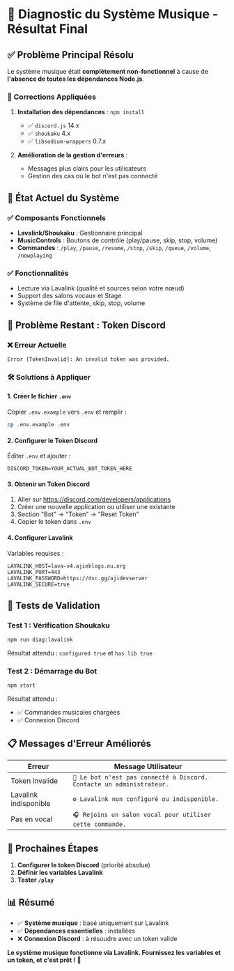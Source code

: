 # 🎵 Diagnostic du Système Musique - Résultat Final

## ✅ **Problème Principal Résolu**

Le système musique était **complètement non-fonctionnel** à cause de **l'absence de toutes les dépendances Node.js**. 

### 🔧 **Corrections Appliquées**

1. **Installation des dépendances** : `npm install` 
   - ✅ `discord.js` 14.x
   - ✅ `shoukaku` 4.x
   - ✅ `libsodium-wrappers` 0.7.x

2. **Amélioration de la gestion d'erreurs** :
   - Messages plus clairs pour les utilisateurs
   - Gestion des cas où le bot n'est pas connecté

## 🎯 **État Actuel du Système**

### ✅ **Composants Fonctionnels**
- **Lavalink/Shoukaku** : Gestionnaire principal
- **MusicControls** : Boutons de contrôle (play/pause, skip, stop, volume)
- **Commandes** : `/play`, `/pause`, `/resume`, `/stop`, `/skip`, `/queue`, `/volume`, `/nowplaying`

### ✅ **Fonctionnalités**
- Lecture via Lavalink (qualité et sources selon votre nœud)
- Support des salons vocaux et Stage
- Système de file d'attente, skip, stop, volume

## 🚨 **Problème Restant : Token Discord**

### ❌ **Erreur Actuelle**
```
Error [TokenInvalid]: An invalid token was provided.
```

### 🛠️ **Solutions à Appliquer**

#### 1. **Créer le fichier `.env`**
Copier `.env.example` vers `.env` et remplir :
```bash
cp .env.example .env
```

#### 2. **Configurer le Token Discord**
Éditer `.env` et ajouter :
```env
DISCORD_TOKEN=YOUR_ACTUAL_BOT_TOKEN_HERE
```

#### 3. **Obtenir un Token Discord**
1. Aller sur https://discord.com/developers/applications
2. Créer une nouvelle application ou utiliser une existante
3. Section "Bot" → "Token" → "Reset Token"
4. Copier le token dans `.env`

#### 4. **Configurer Lavalink**
Variables requises :
```env
LAVALINK_HOST=lava-v4.ajieblogs.eu.org
LAVALINK_PORT=443
LAVALINK_PASSWORD=https://dsc.gg/ajidevserver
LAVALINK_SECURE=true
```

## 🧪 **Tests de Validation**

### Test 1 : Vérification Shoukaku
```bash
npm run diag:lavalink
```
Résultat attendu : `configured true` et `has lib true`

### Test 2 : Démarrage du Bot
```bash
npm start
```
Résultat attendu :
- ✅ Commandes musicales chargées
- ✅ Connexion Discord

## 📋 **Messages d'Erreur Améliorés**

| Erreur | Message Utilisateur |
|--------|-------------------|
| Token invalide | `🤖 Le bot n'est pas connecté à Discord. Contacte un administrateur.` |
| Lavalink indisponible | `⚙️ Lavalink non configuré ou indisponible.` |
| Pas en vocal | `🎧 Rejoins un salon vocal pour utiliser cette commande.` |

## 🚀 **Prochaines Étapes**

1. **Configurer le token Discord** (priorité absolue)
2. **Définir les variables Lavalink**
3. **Tester `/play`**

## 📊 **Résumé**

- ✅ **Système musique** : basé uniquement sur Lavalink
- ✅ **Dépendances essentielles** : installées
- ❌ **Connexion Discord** : à résoudre avec un token valide

**Le système musique fonctionne via Lavalink. Fournissez les variables et un token, et c'est prêt !** 🎵